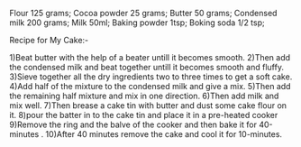 Flour 125 grams;
Cocoa powder 25 grams;
Butter 50 grams;
Condensed milk 200 grams;
Milk 50ml;
Baking powder 1tsp;
Boking soda 1/2 tsp;

Recipe for My Cake:-

1)Beat butter with the help of a beater untill it becomes smooth.
2)Then add the condensed milk and beat together untill it becomes smooth and fluffy.
3)Sieve together all the dry ingredients two to three times to get a soft cake.
4)Add half of the mixture to the condensed milk and give a mix.
5)Then add the remaining half mixture and mix in one direction.
6)Then add milk and mix well.
7)Then brease a cake tin with butter and dust some cake flour on it.
8)pour the batter in to the cake tin and place it in a pre-heated cooker 
9)Remove the ring and the balve of the cooker and then bake it for 40-minutes .
10)After 40 minutes remove the cake and cool it for 10-minutes.